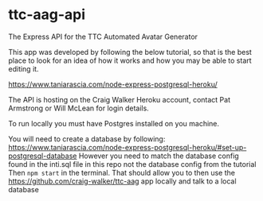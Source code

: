 # ttc-aag-api
The Express API for the TTC Automated Avatar Generator

This app was developed by following the below tutorial, so that is the best place to look for an idea of how it works and how you may be able to start editing it.

https://www.taniarascia.com/node-express-postgresql-heroku/

The API is hosting on the Craig Walker Heroku account, contact Pat Armstrong or Will McLean for login details.

To run locally you must have Postgres installed on you machine.

You will need to create a database by following: https://www.taniarascia.com/node-express-postgresql-heroku/#set-up-postgresql-database
However you need to match the database config found in the inti.sql file in this repo not the database config from the tutorial
Then `npm start` in the terminal. That should allow you to then use the https://github.com/craig-walker/ttc-aag app locally and talk to a local database

